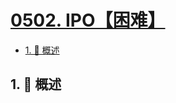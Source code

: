 # [0502. IPO【困难】](https://github.com/Tdahuyou/TNotes.leetcode/tree/main/notes/0502.%20IPO%E3%80%90%E5%9B%B0%E9%9A%BE%E3%80%91)

<!-- region:toc -->

- [1. 📝 概述](#1--概述)

<!-- endregion:toc -->

## 1. 📝 概述

